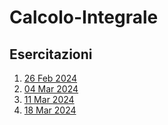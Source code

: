 # Calcolo-Integrale


## Esercitazioni
1. [26 Feb 2024](/Esercitazioni/Esercitazione%201%20(26%20Feb%202024).md)
2. [04 Mar 2024](/Esercitazioni/Esercitazione%202%20(4%20Mar%202024).md)
3. [11 Mar 2024](/Esercitazioni/Esercitazione%203%20(11%20Mar%202024).md)
4. [18 Mar 2024](/Esercitazioni/Esercitazione%204%20(18%20Mar%202024).md)
